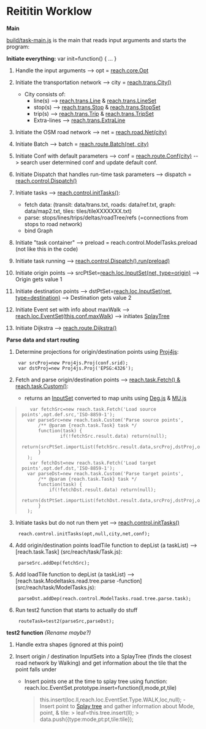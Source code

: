 # Reititin Worklow


**Main**

[build/task-main.js](build/task-main.js) is the main that reads input arguments and starts the program:

**Initiate everything:**
    var init=function() { ... }

1. Handle the input arguments --> opt = [reach.core.Opt](src/reach/core/Opt.js) 
2. Initiate the transportation network --> city = [reach.trans.City()](src/reach/trans/City.js)
    - City consists of:
        - line(s) --> [reach.trans.Line](src/reach/trans/Line.js) & [reach.trans.LineSet](src/reach/trans/LineSet.js) 
        - stop(s) --> [reach.trans.Stop](src/reach/trans/Stop.js) & [reach.trans.StopSet](src/reach/trans/StopSet.js)
        - trip(s) --> [reach.trans.Trip](src/reach/trans/Trip.js) & [reach.trans.TripSet](src/reach/trans/TripSet.js)
        - Extra-lines --> [reach.trans.ExtraLine](src/reach/trans/ExtraLine.js) 
        
3. Initiate the OSM road network --> net = [reach.road.Net(city)](src/reach/road/Net.js)
4. Initiate Batch --> batch = [reach.route.Batch(net, city)](src/reach/route/Batch.js)
5. Initiate Conf with default parameters --> conf = [reach.route.Conf(city)](src/reach/route/Conf.js) --> search user determined conf and update default conf.
6. Initiate Dispatch that handles run-time task parameters --> dispatch = [reach.control.Dispatch()](src/reach/control/Dispatch.js)
7. Initiate tasks --> [reach.control.initTasks()](src/reach/control/ModelTasks.js):
   - fetch data: (transit: data/trans.txt, roads: data/ref.txt, graph: data/map2.txt, tiles: tiles/tileXXXXXXX.txt) 
   - parse: stops/lines/trips/deltas/roadTree/refs (=connections from stops to road network)
   - bind Graph
    
8. Initiate "task container" --> preload = reach.control.ModelTasks.preload (not like this in the code)
9. Initiate task running --> [reach.control.Dispatch().run(preload)](src/reach/control/Dispatch.js)
10. Initiate origin points --> srcPtSet=[reach.loc.InputSet(net, type=origin)](src/reach/loc/InputSet.js) --> Origin gets value 1
11. Initiate destination points --> dstPtSet=[reach.loc.InputSet(net, type=destination)](src/reach/loc/InputSet.js) --> Destination gets value 2
12. Initiate Event set with info about maxWalk --> [reach.loc.EventSet](src/reach/loc/EventSet.js)([this.conf.maxWalk]((src/reach/route/Conf.js))) --> initiates [SplayTree](https://en.wikipedia.org/wiki/Splay_tree) 
13. Initiate Dijkstra --> [reach.route.Dijkstra()](src/reach/route/Dijkstra.js)

**Parse data and start routing**

1. Determine projections for origin/destination points using [Proj4js](build/proj4js-compressed.js):
        
        var srcProj=new Proj4js.Proj(conf.srid);
	    var dstProj=new Proj4js.Proj('EPSG:4326');
	
2. Fetch and parse origin/destination points --> [reach.task.Fetch() & reach.task.Custom()](src/reach/task/Fetch.js):
    - returns an [InputSet](src/reach/loc/InputSet.js) converted to map units using [Deg.js](src/reach/Deg.js) & [MU.js](src/reach/MU.js)         

        
>        var fetchSrc=new reach.task.Fetch('Load source points',opt.def.src,'ISO-8859-1');
>	    var parseSrc=new reach.task.Custom('Parse source points',
>		    /** @param {reach.task.Task} task */
>		    function(task) {
>       			if(!fetchSrc.result.data) return(null);
>	    		return(srcPtSet.importList(fetchSrc.result.data,srcProj,dstProj,opt.def.src));
>    		}
>    	);
>        var fetchDst=new reach.task.Fetch('Load target points',opt.def.dst,'ISO-8859-1');
>    	var parseDst=new reach.task.Custom('Parse target points',
>    		/** @param {reach.task.Task} task */
>    		function(task) {
>    			if(!fetchDst.result.data) return(null);
>    			return(dstPtSet.importList(fetchDst.result.data,srcProj,dstProj,opt.def.dst));
>    		}
>    	);
		
3. Initiate tasks but do not run them yet --> [reach.control.initTasks()](src/reach/control/ModelTasks.js)

        reach.control.initTasks(opt,null,city,net,conf);

4. Add origin/destination points loadTile function to depList (a taskList) --> [reach.task.Task] (src/reach/task/Task.js):
 
        parseSrc.addDep(fetchSrc);
		
5. Add loadTile function to depList (a taskList) --> [reach.task.Modeltasks.read.tree.parse -function] (src/reach/task/ModelTasks.js):		

		parseDst.addDep(reach.control.ModelTasks.road.tree.parse.task);
		
6. Run test2 function that starts to actually do stuff

        routeTask=test2(parseSrc,parseDst);
        
**test2 function**
*(Rename maybe?)*

1. Handle extra shapes (ignored at this point)

2. Insert origin / destination InputSets into a SplayTree (finds the closest road network by Walking) and get information about the tile that the point falls under
    - Insert points one at the time to splay tree using function: reach.loc.EventSet.prototype.insert=function(ll,mode,pt,tile)
         > this.insert(loc.ll,reach.loc.EventSet.Type.WALK,loc,null);
            - Insert point to [Splay tree](src/reach/data/SplayTree.js) and gather information about Mode, point, & tile:
                > leaf=this.tree.insert(ll);
                > data.push({type:mode,pt:pt,tile:tile});
                
        
    

